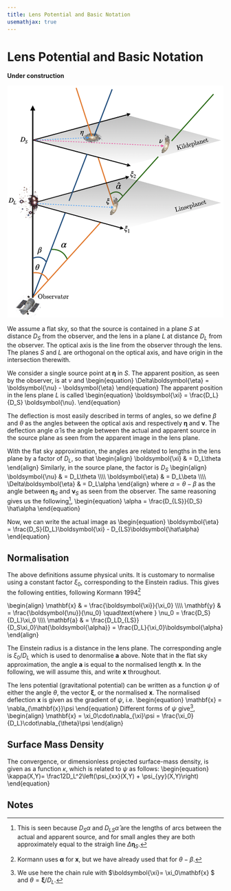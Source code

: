 ```yaml
---
title: Lens Potential and Basic Notation
usemathjax: true
---
```


# Lens Potential and Basic Notation

**Under construction**

![Geometric model as described in the text](observer.png)

We assume a flat sky, so that the source is contained in a plane $S$
at distance $D_S$ from the observer, and the lens in a plane $L$ at
distance $D_L$ from the observer.
The optical axis is the line from the observer through the lens.
The planes $S$ and $L$ are orthogonal on the optical axis, and have
origin in the intersection therewith.

We consider a single source point at $\boldsymbol{\eta}$ in $S$.
The apparent position, as seen by the observer, is at $\nu$ and
\begin{equation}
  \Delta\boldsymbol{\eta} = \boldsymbol{\nu} - \boldsymbol{\eta}
\end{equation}
The apparent position in the lens plane $L$ is called
\begin{equation}
  \boldsymbol{\xi} = \frac{D_L}{D_S} \boldsymbol{\nu}.
\end{equation}

The deflection is most easily described in terms of angles, so 
we define $\beta$ and $\theta$ as the angles between 
the optical axis and respectively 
$\boldsymbol{\eta}$ and $\boldsymbol{\nu}$.
The deflection angle $\hat\alpha$ is the angle between 
the actual and apparent source in the source plane as seen
from the apparent image in the lens plane.

With the flat sky approximation, the angles are related to
lengths  in the lens plane by a factor of $D_L$, so that
\begin{align}
   \boldsymbol{\xi} & = D_L\theta
\end{align}
Similarly, in the source plane, the factor is $D_S$
\begin{align}
   \boldsymbol{\nu} & = D_L\theta
   \\\\\\\\
   \boldsymbol{\eta} & = D_L\beta
   \\\\\\\\
   \Delta\boldsymbol{\eta} & = D_L\alpha
\end{align}
where $\alpha=\theta-\beta$ as the angle between
$\boldsymbol{\eta}_S$ and $\boldsymbol{\nu}_S$ as seen
from the observer.
The same reasoning gives us the following[^hatalpha],
\begin{equation}
  \alpha = \frac{D_{LS}}{D_S} \hat\alpha
\end{equation}

Now, we can write the actual image as
\begin{equation}
  \boldsymbol{\eta} = \frac{D_S}{D_L}\boldsymbol{\xi} - D_{LS}\boldsymbol{\hat\alpha}
\end{equation}


[^hatalpha]: 
    This is seen because $D_S\alpha$ and $D_{LS}\hat\alpha$ are the lengths 
    of arcs between the actual and apparent source, and for small
    angles they are both approximately equal to the straigh line
    $\Delta\boldsymbol{\eta}_S$.

## Normalisation

The above definitions assume physical units.  It is customary to normalise
using a constant factor $\xi_0$, corresponding to the Einstein radius.
This gives the following entities, following Kormann 1994[^kormannalpha]

\begin{align}
  \mathbf{x} & = \frac{\boldsymbol{\xi}}{\xi_0}
  \\\\\\\\
  \mathbf{y} & = \frac{\boldsymbol{\nu}}{\nu_0}
     \quad\text{where } \nu_0 = \frac{D_S}{D_L}\xi_0
  \\\\\\\\
  \mathbf{a} & = \frac{D_LD_{LS}}{D_S\xi_0}\hat{\boldsymbol{\alpha}}
   = \frac{D_L}{\xi_0}\boldsymbol{\alpha}
\end{align}

The Einstein radius is a distance in the lens plane.
The corresponding angle is $\xi_0/D_L$ which is used to denormalise
$\mathbf{a}$ above.
Note that in the flat sky approximation, the angle $\mathbf{a}$ is equal
to the normalised length $\mathbf{x}$.  In the following, we will assume
this, and write $\mathbf{x}$ throughout.


The lens potential (gravitational potential) can be written as a function
$\psi$ of either the angle $\theta$, the vector $\boldsymbol{\xi}$, or the
normalised $\mathbf{x}$.
The normalised deflection $\mathbf{x}$ is given as
the gradient of $\psi$, i.e.
\begin{equation}
  \mathbf{x} 
  = \nabla_{\mathbf{x}}\psi
\end{equation}
Different forms of $\psi$ give[^nabla],
\begin{align}
  \mathbf{x} 
  = \xi_0\cdot\nabla_{\xi}\psi
  = \frac{\xi_0}{D_L}\cdot\nabla_{\theta}\psi
\end{align}

[^nabla]:
    We use here the chain rule with $\boldsymbol{\xi}= \xi_0\mathbf{x} $
    and $\theta = \boldsymbol{\xi}/D_L$.

[^kormannalpha]:
    Kormann uses $\boldsymbol{\alpha}$ for $\mathbf{x}$, but we have
    already used that for $\theta-\beta$.

## Surface Mass Density

The convergence, or dimensionless projected surface-mass density, is given
as a function $\kappa$, which is related to $\psi$ as follows:
\begin{equation}
  \kappa(X,Y)= \frac12D_L^2\left(\psi_{xx}(X,Y) + \psi_{yy}(X,Y)\right)
\end{equation}

## Notes
